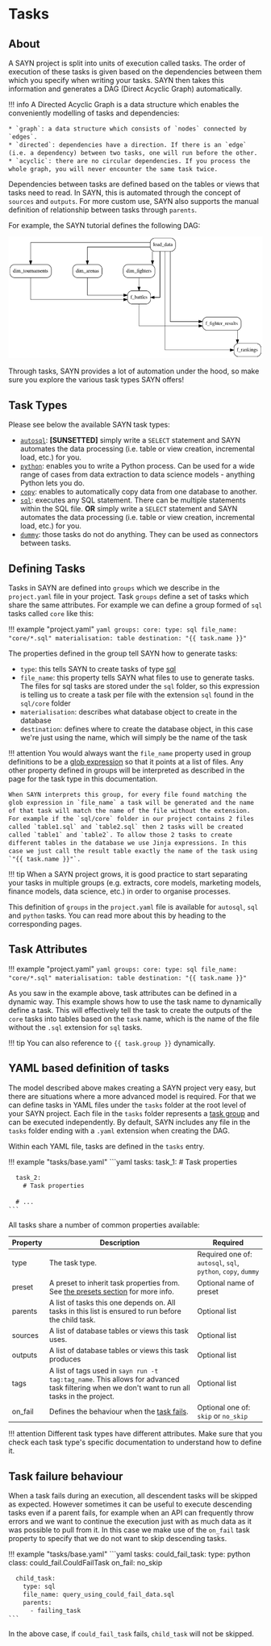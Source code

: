 # Tasks

## About

A SAYN project is split into units of execution called tasks. The order of execution of these tasks is given based on the dependencies between them which you specify when writing your tasks. SAYN then takes this information and generates a DAG (Direct Acyclic Graph) automatically.

!!! info
    A Directed Acyclic Graph is a data structure which enables the conveniently modelling of tasks and dependencies:

    * `graph`: a data structure which consists of `nodes` connected by `edges`.
    * `directed`: dependencies have a direction. If there is an `edge` (i.e. a dependency) between two tasks, one will run before the other.
    * `acyclic`: there are no circular dependencies. If you process the whole graph, you will never encounter the same task twice.

Dependencies between tasks are defined based on the tables or views that tasks need to read. In SAYN, this is automated through the concept of `sources` and `outputs`. For more custom use, SAYN also supports the manual definition of relationship between tasks through `parents`.

For example, the SAYN tutorial defines the following DAG:

![Tutorial](../dag.png)

Through tasks, SAYN provides a lot of automation under the hood, so make sure you explore the various task types SAYN offers!

## Task Types

Please see below the available SAYN task types:

- [`autosql`](autosql.md): **[SUNSETTED]** simply write a `SELECT` statement and SAYN automates the data processing (i.e. table or view creation, incremental load, etc.) for you.
- [`python`](python.md): enables you to write a Python process. Can be used for a wide range of cases from data extraction to data science models - anything Python lets you do.
- [`copy`](copy.md): enables to automatically copy data from one database to another.
- [`sql`](sql.md): executes any SQL statement. There can be multiple statements within the SQL file. **OR** simply write a `SELECT` statement and SAYN automates the data processing (i.e. table or view creation, incremental load, etc.) for you.
- [`dummy`](dummy.md): those tasks do not do anything. They can be used as connectors between tasks.

## Defining Tasks

Tasks in SAYN are defined into `groups` which we describe in the `project.yaml` file in your project. Task `groups` define a set of tasks which share the same attributes. For example we can define a group formed of `sql` tasks called `core` like this:

!!! example "project.yaml"
    ```yaml
    groups:
      core:
        type: sql
        file_name: "core/*.sql"
        materialisation: table
        destination: "{{ task.name }}"
    ```

The properties defined in the group tell SAYN how to generate tasks:

  * `type`: this tells SAYN to create tasks of type [sql](sql.md)
  * `file_name`: this property tells SAYN what files to use to generate tasks. The files for sql tasks are stored under the `sql` folder, so this expression is telling us to create a task per file with the extension `sql` found in the `sql/core` folder
  * `materialisation`: describes what database object to create in the database
  * `destination`: defines where to create the database object, in this case we're just using the name, which will simply be the name of the task

!!! attention
    You would always want the `file_name` property used in group definitions to be a [glob expression](https://en.wikipedia.org/wiki/Glob_(programming)) so that it points at a list of files. Any other property defined in groups will be interpreted as described in the page for the task type in this documentation.

    When SAYN interprets this group, for every file found matching the glob expression in `file_name` a task will be generated and the name of that task will match the name of the file without the extension. For example if the `sql/core` folder in our project contains 2 files called `table1.sql` and `table2.sql` then 2 tasks will be created called `table1` and `table2`. To allow those 2 tasks to create different tables in the database we use Jinja expressions. In this case we just call the result table exactly the name of the task using `"{{ task.name }}"`.

!!! tip
    When a SAYN project grows, it is good practice to start separating your tasks in multiple groups (e.g. extracts, core models, marketing models, finance models, data science, etc.) in order to organise processes.

This definition of `groups` in the `project.yaml` file is available for `autosql`, `sql` and `python` tasks. You can read more about this by heading to the corresponding pages.

## Task Attributes

!!! example "project.yaml"
    ```yaml
    groups:
      core:
        type: sql
        file_name: "core/*.sql"
        materialisation: table
        destination: "{{ task.name }}"
    ```

As you saw in the example above, task attributes can be defined in a dynamic way. This example shows how to use the task name to dynamically define a task. This will effectively tell the task to create the outputs of the `core` tasks into tables based on the `task` name, which is the name of the file without the `.sql` extension for `sql` tasks.

!!! tip
    You can also reference to `{{ task.group }}` dynamically.

## YAML based definition of tasks

The model described above makes creating a SAYN project very easy, but there are situations where a more advanced model is required. For that we can
define tasks in YAML files under the `tasks` folder at the root level of your SAYN project. Each file in the `tasks` folder represents a [task group](#task_groups) and can be executed independently. By default, SAYN includes any file in the `tasks` folder ending with a `.yaml` extension when creating the DAG.

Within each YAML file, tasks are defined in the `tasks` entry.

!!! example "tasks/base.yaml"
    ```yaml
    tasks:
      task_1:
        # Task properties

      task_2:
        # Task properties

      # ...
    ```

All tasks share a number of common properties available:

| Property | Description | Required |
| -------- | ----------- | ---- |
| type | The task type. | Required one of: `autosql`, `sql`, `python`, `copy`, `dummy` |
| preset | A preset to inherit task properties from. See [the presets section](../presets.md) for more info. | Optional name of preset |
| parents | A list of tasks this one depends on. All tasks in this list is ensured to run before the child task. | Optional list |
| sources | A list of database tables or views this task uses. | Optional list |
| outputs | A list of database tables or views this task produces | Optional list |
| tags | A list of tags used in `sayn run -t tag:tag_name`. This allows for advanced task filtering when we don't want to run all tasks in the project. | Optional list |
| on_fail | Defines the behaviour when the [task fails](#task_failure_behaviour). | Optional one of: `skip` or `no_skip` |

!!! attention
    Different task types have different attributes. Make sure that you check each task type's specific documentation to understand how to define it.

## Task failure behaviour

When a task fails during an execution, all descendent tasks will be skipped as expected. However sometimes it can be useful to
execute descending tasks even if a parent fails, for example when an API can frequently throw errors and we want to continue the execution just with as much data as it was possible to pull from it. In this case we make use of the `on_fail` task property to
specify that we do not want to skip descending tasks.


!!! example "tasks/base.yaml"
    ```yaml
    tasks:
      could_fail_task:
        type: python
        class: could_fail.CouldFailTask
        on_fail: no_skip

      child_task:
        type: sql
        file_name: query_using_could_fail_data.sql
        parents:
          - failing_task
    ```

In the above case, if `could_fail_task` fails, `child_task` will not be skipped.
